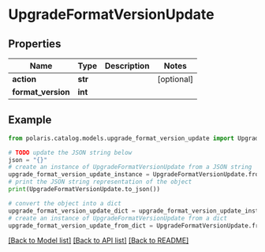 <!--

 Licensed to the Apache Software Foundation (ASF) under one
 or more contributor license agreements.  See the NOTICE file
 distributed with this work for additional information
 regarding copyright ownership.  The ASF licenses this file
 to you under the Apache License, Version 2.0 (the
 "License"); you may not use this file except in compliance
 with the License.  You may obtain a copy of the License at

   http://www.apache.org/licenses/LICENSE-2.0

 Unless required by applicable law or agreed to in writing,
 software distributed under the License is distributed on an
 "AS IS" BASIS, WITHOUT WARRANTIES OR CONDITIONS OF ANY
 KIND, either express or implied.  See the License for the
 specific language governing permissions and limitations
 under the License.

-->
# UpgradeFormatVersionUpdate


## Properties

Name | Type | Description | Notes
------------ | ------------- | ------------- | -------------
**action** | **str** |  | [optional] 
**format_version** | **int** |  | 

## Example

```python
from polaris.catalog.models.upgrade_format_version_update import UpgradeFormatVersionUpdate

# TODO update the JSON string below
json = "{}"
# create an instance of UpgradeFormatVersionUpdate from a JSON string
upgrade_format_version_update_instance = UpgradeFormatVersionUpdate.from_json(json)
# print the JSON string representation of the object
print(UpgradeFormatVersionUpdate.to_json())

# convert the object into a dict
upgrade_format_version_update_dict = upgrade_format_version_update_instance.to_dict()
# create an instance of UpgradeFormatVersionUpdate from a dict
upgrade_format_version_update_from_dict = UpgradeFormatVersionUpdate.from_dict(upgrade_format_version_update_dict)
```
[[Back to Model list]](../README.md#documentation-for-models) [[Back to API list]](../README.md#documentation-for-api-endpoints) [[Back to README]](../README.md)


